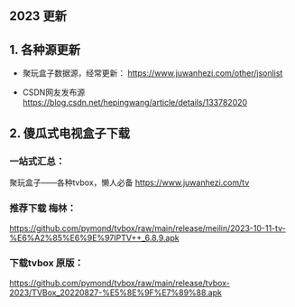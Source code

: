 ## 2023 更新


## 1. 各种源更新
- 聚玩盒子数据源，经常更新：
  https://www.juwanhezi.com/other/jsonlist

- CSDN网友发布源
    https://blog.csdn.net/hepingwang/article/details/133782020


## 2. 傻瓜式电视盒子下载
### 一站式汇总：
聚玩盒子——各种tvbox，懒人必备
  https://www.juwanhezi.com/tv


### 推荐下载 梅林：
https://github.com/pymond/tvbox/raw/main/release/meilin/2023-10-11-tv-%E6%A2%85%E6%9E%97IPTV++_6.8.9.apk

### 下载tvbox 原版：
https://github.com/pymond/tvbox/raw/main/release/tvbox-2023/TVBox_20220827-%E5%8E%9F%E7%89%88.apk